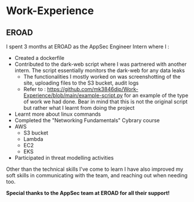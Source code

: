 # Work-Experience
<h2>EROAD</h2>
I spent 3 months at EROAD as the AppSec Engineer Intern where I :

* Created a dockerfile
* Contributed to the dark-web script where I was partnered with another intern. The script essentially monitors the dark-web for any data leaks
  * The functionalities I mostly worked on was screenshotting of the site, uploading files to the S3 bucket, audit logs
  * Refer to : https://github.com/mk3846dip/Work-Experience/blob/main/example-script.py for an example of the type of work we had done. Bear in mind that this is not the original script but rather what I learnt from doing the project
* Learnt more about linux commands
* Completed the "Networking Fundamentals" Cybrary course
* AWS
  * S3 bucket
  * Lambda
  * EC2
  * EKS
* Participated in threat modelling activities

Other than the technical skills I've come to learn I have also improved my soft skills in communicating with the team, and reaching out when needing too.

**Special thanks to the AppSec team at EROAD for all their support!**

